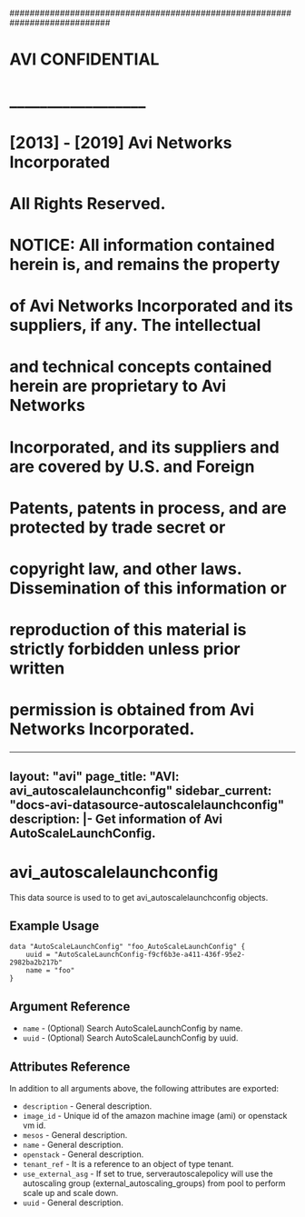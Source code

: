 
############################################################################
#
# AVI CONFIDENTIAL
# __________________
#
# [2013] - [2019] Avi Networks Incorporated
# All Rights Reserved.
#
# NOTICE: All information contained herein is, and remains the property
# of Avi Networks Incorporated and its suppliers, if any. The intellectual
# and technical concepts contained herein are proprietary to Avi Networks
# Incorporated, and its suppliers and are covered by U.S. and Foreign
# Patents, patents in process, and are protected by trade secret or
# copyright law, and other laws. Dissemination of this information or
# reproduction of this material is strictly forbidden unless prior written
# permission is obtained from Avi Networks Incorporated.
###

---
layout: "avi"
page_title: "AVI: avi_autoscalelaunchconfig"
sidebar_current: "docs-avi-datasource-autoscalelaunchconfig"
description: |-
  Get information of Avi AutoScaleLaunchConfig.
---

# avi_autoscalelaunchconfig

This data source is used to to get avi_autoscalelaunchconfig objects.

## Example Usage

```hcl
data "AutoScaleLaunchConfig" "foo_AutoScaleLaunchConfig" {
    uuid = "AutoScaleLaunchConfig-f9cf6b3e-a411-436f-95e2-2982ba2b217b"
    name = "foo"
}
```

## Argument Reference

* `name` - (Optional) Search AutoScaleLaunchConfig by name.
* `uuid` - (Optional) Search AutoScaleLaunchConfig by uuid.

## Attributes Reference

In addition to all arguments above, the following attributes are exported:

* `description` - General description.
* `image_id` - Unique id of the amazon machine image (ami)  or openstack vm id.
* `mesos` - General description.
* `name` - General description.
* `openstack` - General description.
* `tenant_ref` - It is a reference to an object of type tenant.
* `use_external_asg` - If set to true, serverautoscalepolicy will use the autoscaling group (external_autoscaling_groups) from pool to perform scale up and scale down.
* `uuid` - General description.

